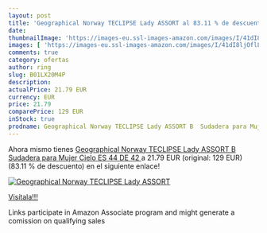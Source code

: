 ```yaml
---
layout: post
title: 'Geographical Norway TECLIPSE Lady ASSORT al 83.11 % de descuento'
date: 
thumbnailImage: 'https://images-eu.ssl-images-amazon.com/images/I/41dI8ljOflL._SL200_.jpg'
images: [ 'https://images-eu.ssl-images-amazon.com/images/I/41dI8ljOflL._SL200_.jpg' ]
comments: true
category: ofertas
author: ring
slug: B01LX20M4P
description:
actualPrice: 21.79 EUR
currency: EUR
price: 21.79
comparePrice: 129 EUR
inStock: true
prodname: Geographical Norway TECLIPSE Lady ASSORT B  Sudadera para Mujer  Cielo ES 44  DE 42 
---
```


Ahora mismo tienes [Geographical Norway TECLIPSE Lady ASSORT B  Sudadera para Mujer  Cielo ES 44  DE 42 ](https://www.amazon.es/dp/B01LX20M4P/?tag=tolees-21) a 21.79 EUR (original: 129 EUR) (83.11 %  de descuento) en el siguiente enlace!

[![Geographical Norway TECLIPSE Lady ASSORT](https://images-eu.ssl-images-amazon.com/images/I/41dI8ljOflL._SL200_.jpg)](https://www.amazon.es/dp/B01LX20M4P/?tag=tolees-21)

[Visítala!!!](https://www.amazon.es/dp/B01LX20M4P/?tag=tolees-21)

Links participate in Amazon Associate program and might generate a comission on qualifying sales
